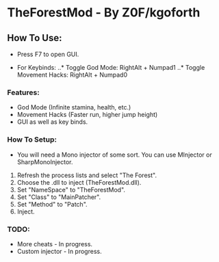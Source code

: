 # TheForestMod - By Z0F/kgoforth

## How To Use:
* Press F7 to open GUI.

* For Keybinds:
..* Toggle God Mode: RightAlt + Numpad1
..* Toggle Movement Hacks: RightAlt + Numpad0

### Features:
* God Mode (Infinite stamina, health, etc.)
* Movement Hacks (Faster run, higher jump height)
* GUI as well as key binds.

### How To Setup:
* You will need a Mono injector of some sort. You can use MInjector or SharpMonoInjector.
1. Refresh the process lists and select "The Forest".
2. Choose the .dll to inject (TheForestMod.dll).
3. Set "NameSpace" to "TheForestMod".
4. Set "Class" to "MainPatcher".
5. Set "Method" to "Patch".
6. Inject.

### TODO:
* More cheats - In progress.
* Custom injector - In progress.
